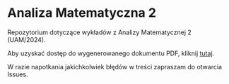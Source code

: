 # Analiza Matematyczna 2

Repozytorium dotyczące wykładów z Analizy Matematycznej 2 (UAM/2024).

Aby uzyskać dostęp do wygenerowanego dokumentu PDF, kliknij [tutaj](main.pdf).

W razie napotkania jakichkolwiek błędów w treści zapraszam do otwarcia Issues.
